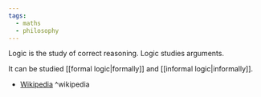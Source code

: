 ```yaml
---
tags:
  - maths
  - philosophy
---
```

Logic is the study of correct reasoning.
Logic studies arguments.

It can be studied [[formal logic|formally]] and [[informal logic|informally]].

- [Wikipedia](https://en.wikipedia.org/wiki/Logic) ^wikipedia